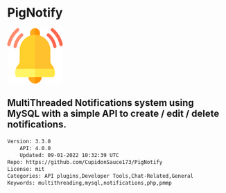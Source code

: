 # PigNotify
<img src="https://raw.githubusercontent.com/CupidonSauce173/PigNotify/7ffb18226c9f80241f9ca182b337b3d7d50f4b53/PigNotifIcon.png" width="128" height="128" />

## MultiThreaded Notifications system using MySQL with a simple API to create / edit / delete notifications.
```properties
Version: 3.3.0
    API: 4.0.0
    Updated: 09-01-2022 10:32:39 UTC
Repo: https://github.com/CupidonSauce173/PigNotify
License: mit
Categories: API plugins,Developer Tools,Chat-Related,General
Keywords: multithreading,mysql,notifications,php,pmmp
```